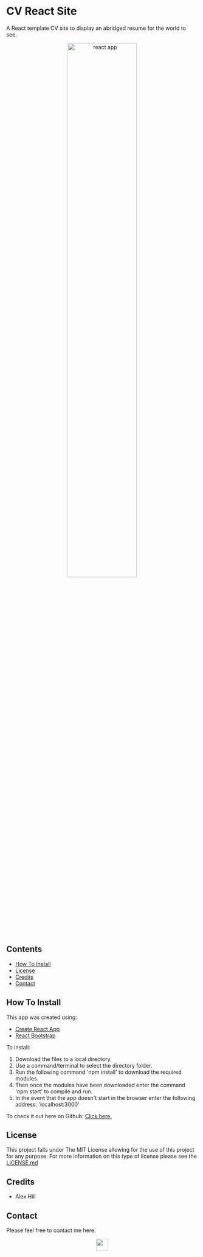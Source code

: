 # CV React Site

A React template CV site to display an abridged resume for the world to see.


<p align="center">
<img src="https://user-images.githubusercontent.com/119125564/218325486-adf0cf29-59e1-4445-b698-f95518a6913d.png" alt="react app" width="60%"/>
</p>

## Contents

- [How To Install](#how-to-install)
- [License](#license)
- [Credits](#credits)
- [Contact](#contact)

## How To Install

This app was created using:
- [Create React App](https://reactjs.org/docs/create-a-new-react-app.html)
- [React Bootstrap](https://react-bootstrap.github.io/getting-started/introduction)

To install:
1. Download the files to a local directory. 
2. Use a command/terminal to select the directory folder.
3. Run the following command 'npm install' to download the required modules.
4. Then once the modules have been downloaded enter the command 'npm start' to compile and run.
5. In the event that the app doesn't start in the browser enter the following address: 'localhost:3000' 

To check it out here on Github: [Click here.](https://alexhill-coder.github.io/A_Hill_CV/)

## License

This project falls under The MIT License allowing for the use of this project for any purpose. For more information on this type of license please see the [LICENSE.md](https://github.com/alexhill-coder/A_Hill_CV/blob/master/LICENSE.md)

## Credits

- Alex Hill

## Contact

Please feel free to contact me here:
<p align=center>
<a href="https://www.linkedin.com/in/alex-hill-webdeveloper">
<img src="https://img.shields.io/badge/-@alex hill webdeveloper-blue?style=for-the-badge&logo=Linkedin&logoColor=white&link=https://www.linkedin.com/in/alex-hill-webdeveloper/" height=32/>
</a>
</p>
